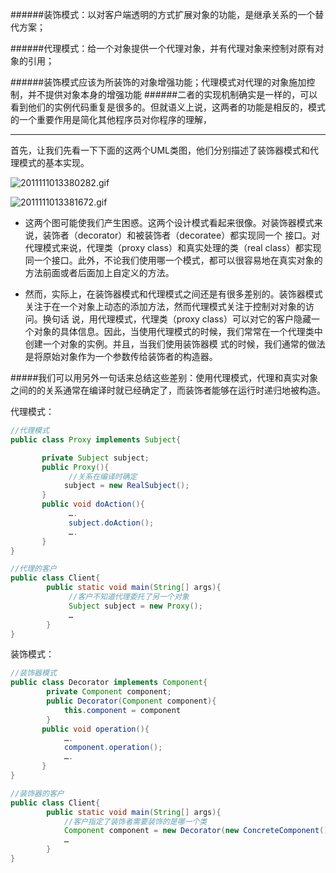######装饰模式：以对客户端透明的方式扩展对象的功能，是继承关系的一个替代方案；

######代理模式：给一个对象提供一个代理对象，并有代理对象来控制对原有对象的引用；

######装饰模式应该为所装饰的对象增强功能；代理模式对代理的对象施加控制，并不提供对象本身的增强功能
######二者的实现机制确实是一样的，可以看到他们的实例代码重复是很多的。但就语义上说，这两者的功能是相反的，模式的一个重要作用是简化其他程序员对你程序的理解，



--------------------------------------------------------------

首先，让我们先看一下下面的这两个UML类图，他们分别描述了装饰器模式和代理模式的基本实现。

![2011111013380282.gif](http://upload-images.jianshu.io/upload_images/3930130-5f7bb9daf71e42ff.gif?imageMogr2/auto-orient/strip)



![2011111013381672.gif](http://upload-images.jianshu.io/upload_images/3930130-362029b11fc245ea.gif?imageMogr2/auto-orient/strip)


* 这两个图可能使我们产生困惑。这两个设计模式看起来很像。对装饰器模式来说，装饰者（decorator）和被装饰者（decoratee）都实现同一个 接口。对代理模式来说，代理类（proxy class）和真实处理的类（real class）都实现同一个接口。此外，不论我们使用哪一个模式，都可以很容易地在真实对象的方法前面或者后面加上自定义的方法。

* 然而，实际上，在装饰器模式和代理模式之间还是有很多差别的。装饰器模式关注于在一个对象上动态的添加方法，然而代理模式关注于控制对对象的访问。换句话 说，用代理模式，代理类（proxy class）可以对它的客户隐藏一个对象的具体信息。因此，当使用代理模式的时候，我们常常在一个代理类中创建一个对象的实例。并且，当我们使用装饰器模 式的时候，我们通常的做法是将原始对象作为一个参数传给装饰者的构造器。

#####我们可以用另外一句话来总结这些差别：使用代理模式，代理和真实对象之间的的关系通常在编译时就已经确定了，而装饰者能够在运行时递归地被构造。

代理模式：
```java
//代理模式
public class Proxy implements Subject{

       private Subject subject;
       public Proxy(){
             //关系在编译时确定
            subject = new RealSubject();
       }
       public void doAction(){
             ….
             subject.doAction();
             ….
       }
}

//代理的客户
public class Client{
        public static void main(String[] args){
             //客户不知道代理委托了另一个对象
             Subject subject = new Proxy();
             …
        }
}
```
装饰模式：

```java
//装饰器模式
public class Decorator implements Component{
        private Component component;
        public Decorator(Component component){
            this.component = component
        }
       public void operation(){
            ….
            component.operation();
            ….
       }
}

//装饰器的客户
public class Client{
        public static void main(String[] args){
            //客户指定了装饰者需要装饰的是哪一个类
            Component component = new Decorator(new ConcreteComponent());
            …
        }
}

```